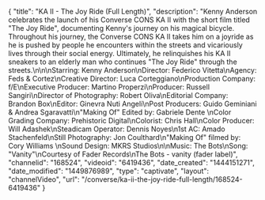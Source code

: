 {
    "title": "KA II - The Joy Ride (Full Length)",
    "description": "Kenny Anderson celebrates the launch of his Converse CONS KA II with the short film titled \"The Joy Ride\", documenting Kenny's journey on his magical bicycle. Throughout his journey, the Converse CONS KA II takes him on a joyride as he is pushed by people he encounters within the streets and vicariously lives through their social energy. Ultimately, he relinquishes his KA II sneakers to an elderly man who continues \"The Joy Ride\" through the streets.\n\n\nStarring: Kenny Anderson\nDirector: Federico Vitetta\nAgency: Feds & Cortez\nCreative Director: Luca Corteggiano\nProduction Company: f\/E\nExecutive Producer: Martino Properzi\nProducer: Russell Sangiri\nDirector of Photography: Robert Oliva\nEditorial Company: Brandon Box\nEditor: Ginevra Nuti Angeli\nPost Producers: Guido Geminiani & Andrea Sgaravatti\n\"Making Of\" Edited by: Gabriele Dente \nColor Grading Company: Prehistoric Digital\nColorist: Chris Hall\nColor Producer: Will Adashek\nSteadicam Operator: Dennis Noyes\n1st AC: Amado Stachenfeld\nStill Photography: Jon Coulthard\n\"Making Of\" filmed by: Cory Williams \nSound Design: MKRS Studios\n\nMusic: The Bots\nSong: \"Vanity\"\nCourtesy of Fader Records\nThe Bots - vanity (fader label)",
    "channelid": "168524",
    "videoid": "6419436",
    "date_created": "1444151271",
    "date_modified": "1449876989",
    "type": "captivate",
    "layout": "channelVideo",
    "url": "\/converse\/ka-ii-the-joy-ride-full-length\/168524-6419436"
}